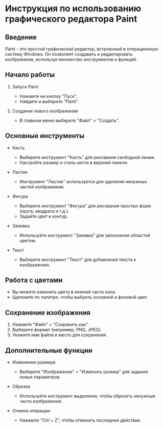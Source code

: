 # Инструкция по использованию графического редактора Paint

## Введение
Paint - это простой графический редактор, встроенный в операционную систему Windows. Он позволяет создавать и редактировать изображения, используя множество инструментов и функций.

## Начало работы
1. Запуск Paint
   - Нажмите на кнопку "Пуск".
   - Найдите и выберите "Paint".

2. Создание нового изображения
   - В главном меню выберите "Файл" > "Создать".

## Основные инструменты
- Кисть
  - Выберите инструмент "Кисть" для рисования свободной линии. 
  - Настройте размер и стиль кисти в верхней панели.

- Ластик
  - Инструмент "Ластик" используется для удаления ненужных частей изображения.

- Фигура
  - Выберите инструмент "Фигура" для рисования простых форм (круга, квадрата и т.д.). 
  - Задайте цвет и контур.

- Заливка
  - Используйте инструмент "Заливка" для заполнения областей цветом.

- Текст
  - Выберите инструмент "Текст" для добавления текста к изображению.

## Работа с цветами
- Вы можете изменять цвета в нижней части окна. 
- Щелкните по палитре, чтобы выбрать основной и фоновой цвет.

## Сохранение изображения
1. Нажмите "Файл" > "Сохранить как".
2. Выберите формат (например, PNG, JPEG).
3. Укажите имя файла и место для сохранения.

## Дополнительные функции
- Изменение размера
  - Выберите "Изображение" > "Изменить размер" для задания новых параметров.

- Обрезка
  - Используйте инструмент выделения, чтобы обрезать ненужные части изображения.

- Отмена операции
  - Нажмите "Ctrl + Z", чтобы отменить последнее действие.

